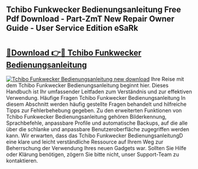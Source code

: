 ## Tchibo Funkwecker Bedienungsanleitung Free Pdf Download - Part-ZmT New Repair Owner Guide - User Service Edition eSaRk

# <h2><a href="http://df5t00w.blite.top/?on=Tchibo+Funkwecker+Bedienungsanleitung">🔗Download 👉🔴 Tchibo Funkwecker Bedienungsanleitung</a></h2>

[![Tchibo Funkwecker Bedienungsanleitung new download](https://i.imgur.com/lujVjoI.png)](http://df5t00w.blite.top/?on=Tchibo+Funkwecker+Bedienungsanleitung)
Ihre Reise mit dem Tchibo Funkwecker Bedienungsanleitung beginnt hier. Dieses Handbuch ist Ihr umfassender Leitfaden zum Verständnis und zur effektiven Verwendung. Häufige Fragen Tchibo Funkwecker Bedienungsanleitung In diesem Abschnitt werden häufig gestellte Fragen behandelt und hilfreiche Tipps zur Fehlerbehebung gegeben. Zu den erweiterten Funktionen von Tchibo Funkwecker Bedienungsanleitung gehören Bilderkennung, Sprachbefehle, anpassbare Profile und automatische Backups, auf die alle über die schlanke und anpassbare Benutzeroberfläche zugegriffen werden kann. Wir erwarten, dass das Tchibo Funkwecker BedienungsanleitungD eine klare und leicht verständliche Ressource auf Ihrem Weg zur Beherrschung der Verwendung Ihres neuen Gadgets war. Sollten Sie Hilfe oder Klärung benötigen, zögern Sie bitte nicht, unser Support-Team zu kontaktieren.
